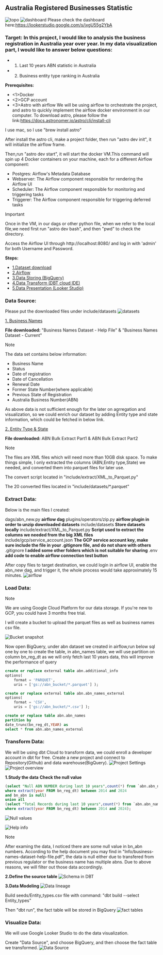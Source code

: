 ## Australia Registered Businesses Statistic
![topo](./Img/topo.png)
![dashboard](./Img/Dashboard.png)
Please check the dashboard here:https://lookerstudio.google.com/s/jxgU55g2YbA

### Target: In this project, I would like to analysis the business registration in Australia year over year. In my data visualization part, I would like to answer below questions:

- 1. Last 10 years ABN statistic in Australia

- 2. Business entity type ranking in Australia


**Prerequisites:**
*  <1>Docker
*  <2>GCP account
*  <3>Astro with airflow 
We will be using airflow to orchestrate the project, and astro to quickly implement the airflow docker environment in our computer.
To download astro, please follow the link:https://docs.astronomer.io/astro/cli/install-cli

I use mac, so I use "brew install astro"

After install the astro cli, make a project folder, then run "astro dev init", it will initialize the airflow frame.

Then,run "astro dev start", it will start the docker VM.This command will spin up 4 Docker containers on your machine, each for a different Airflow component:

- Postgres: Airflow's Metadata Database
- Webserver: The Airflow component responsible for rendering the Airflow UI
- Scheduler: The Airflow component responsible for monitoring and triggering tasks
- Triggerer: The Airflow component responsible for triggering deferred tasks

> [!IMPORTANT]
> 
> Once in the VM, in our dags or other python file, when we refer to the local file,we need first run "astro dev bash", and then "pwd" to check the directory.
> 
> Access the Airflow UI through http://localhost:8080/ and log in with 'admin' for both Username and Password.

**Steps:**
* [1.Dataset download](#data-source)
* [2.Airflow](#extract-data)
* [3.Data Storing (BigQuery)](#load-data)
* [4.Data Transform (DBT cloud IDE)](#transform-data)
* [5.Data Presentation (Looker Studio)](#visualize-data)

### Data Source:
Please put the downloaded files under include/datasets
![datasets](./Img/datasets_snapshot.png)

[1. Business Names](https://data.gov.au/data/dataset/asic-business-names)

**File downloaded:**
    "Business Names Dataset - Help File" & "Business Names Dataset - Current"

> [!NOTE]
> The data set contains below information:
>   * Business Name
>   * Status
>   * Date of registration
>   * Date of Cancellation
>   * Renewal Date
>   * Former State Number(where applicable)
>   * Previous State of Registration
>   * Australia Business Number(ABN)
> 
> As above data is not sufficient enough for the later on agrregation and visualization, so we could enrich our dataset by adding Entity type and state information, which could be fetched in below link.

[2. Entity Type & State](https://data.gov.au/data/dataset/abn-bulk-extract)

**File downloaded:**
    ABN Bulk Extract Part1 & ABN Bulk Extract Part2

> [!NOTE]
> The files are XML files which will need more than 10GB disk space. To make things simple, I only extracted the columns (ABN,Entity type,State) we needed, and converted them into parquet files for later use. 
>
> The convert script located in "include/extract/XML_to_Parquet.py" 
>
> The 20 converted files located in "include/datasets/*.parquet" 
### Extract Data:

Below is the main files I created:

dags/abn_new.py **airflow dag**
plugins/operators/zip.py    **airflow plugin in order to unzip downloaded datasets**
include/datasets    **Store datasets locally**
include/extract/XML_to_Parquet.py   **Script used to extract the columns we needed from the big XML files**
include/gcp/service_account.json    **The GCP service account key, make sure include the file in your .gitignore file, and do not share with others**
.gitignore  **I added some other folders which is not suitable for sharing**
.env    **add code to enable airflow connection test button**

After copy files to target destination, we could login in airflow UI, enable the abn_new dag, and trigger it, the whole process would take approximately 15 minutes.
![airflow](./Img/airflow_dag.png)

### Load Data:
> [!NOTE]
> We are using Google Cloud Platform for our data storage. If you're new to GCP, you could have 3 months free trial.

I will create a bucket to upload the parquet files as well as business names csv file.

![Bucket snapshot](./Img/abn_bucket.png)

Now open BigQuery, under abn dataset we created in airflow,run below sql one by one to create the table, in abn_names table, we will use partition on column bn_reg_dt as we will only fetch last 10 years data, this will improve the performance of query 
```sql
create or replace external table abn.additional_info 
options( 
    format = 'PARQUET', 
    uris = ['gs://abn_bucket/*.parquet'] );

create or replace external table abn.abn_names_external
options( 
    format = 'CSV', 
    uris = ['gs://abn_bucket/*.csv'] );

create or replace table abn.abn_names
partition by 
date_trunc(bn_reg_dt,YEAR) as
select * from abn.abn_names_external
```

### Transform Data:
We will be using dbt Cloud to transform data, we could enroll a developer account in dbt for free. Create a new project and connect to Repository(Github) and data warehouse(BigQuery).
![Project Settings](./Img/dbt_project_set.png)
![Project overview](./Img/project_settings.png)

**1.Study the data**
**Check the null value**

```sql
(select "Null ABN NUMBER during last 10 years",count(*) from `abn.abn_names`
where extract(year FROM bn_reg_dt) between 2014 and 2024
and bn_abn is null)
union all
(select "Total Records during last 10 years",count(*) from `abn.abn_names`
where extract(year FROM bn_reg_dt) between 2014 and 2024);
```

![Null values](./Img/Null_abn.png)

![Help info](./Img/Help_info.png)

>[!Note]
> After examing the data, I noticed there are some null value in bn_abn numbers.
> According to the help document you may find in "Info/business-names-dataset-help-file.pdf", the data is null either due to transfered from previous regulator or the business name has multiple abns.
> Due to above reasons, we will filter out those data accordingly.

**2.Define the source table**
![Schema in DBT](./Img/config_schema.png)

**3.Data Modeling**
![Data lineage](./Img/dbt_workflow.png)

Build seeds/Entity_types.csv file with command:
"dbt build --select Entity_types"

Then "dbt run", the fact table will be stored in BigQuery
![fact tables](./Img/dbt_tables.png)

### Visualize Data:
We will use Google Looker Studio to do the data visualization.

Create "Data Source", and choose BigQuery, and then choose the fact table we transformed.
![Data Source](./Img/Add_data_source.png)
